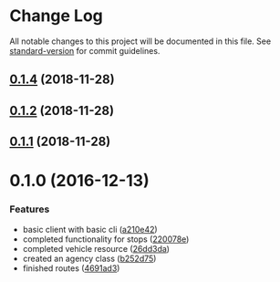 # Change Log

All notable changes to this project will be documented in this file. See [standard-version](https://github.com/conventional-changelog/standard-version) for commit guidelines.

<a name="0.1.4"></a>
## [0.1.4](https://gitlab.com/cmcahoon/metro-realtime-client/compare/v0.1.2...v0.1.4) (2018-11-28)



<a name="0.1.2"></a>
## [0.1.2](https://gitlab.com/cmcahoon/metro-realtime-client/compare/v0.1.1...v0.1.2) (2018-11-28)



<a name="0.1.1"></a>
## [0.1.1](https://gitlab.com/cmcahoon/metro-realtime-client/compare/v0.1.0...v0.1.1) (2018-11-28)



<a name="0.1.0"></a>
# 0.1.0 (2016-12-13)


### Features

* basic client with basic cli ([a210e42](https://github.com/cwongprice/metro-realtime-client/commit/a210e42))
* completed functionality for stops ([220078e](https://github.com/cwongprice/metro-realtime-client/commit/220078e))
* completed vehicle resource ([26dd3da](https://github.com/cwongprice/metro-realtime-client/commit/26dd3da))
* created an agency class ([b252d75](https://github.com/cwongprice/metro-realtime-client/commit/b252d75))
* finished routes ([4691ad3](https://github.com/cwongprice/metro-realtime-client/commit/4691ad3))
